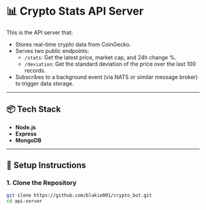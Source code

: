 # 📊 Crypto Stats API Server

This is the API server that:

- Stores real-time crypto data from CoinGecko.
- Serves two public endpoints:
  - `/stats`: Get the latest price, market cap, and 24h change %.
  - `/deviation`: Get the standard deviation of the price over the last 100 records.
- Subscribes to a background event (via NATS or similar message broker) to trigger data storage.

---

## 📦 Tech Stack

- **Node.js**
- **Express**
- **MongoDB**
  
---

## 🚀 Setup Instructions

### 1. Clone the Repository
```bash
git clone https://github.com/blakie001/crypto_bot.git
cd api-server
